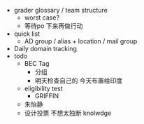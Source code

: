 - grader glossary / team structure
	- worst case?
	- 等待po 下来再做行动
- quick list
	- AD group / alias + location / mail group
- Daily domain tracking
- todo
	- BEC Tag
		- 分组
		- 明天检查自己的 今天布置给印度
	- eligibility test
		- GRIFFIN
	- 朱怡静
	- 设计投票 不想太独断 knolwdge